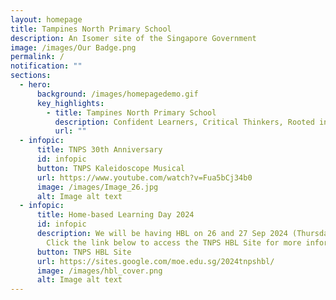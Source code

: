 ```yaml
---
layout: homepage
title: Tampines North Primary School
description: An Isomer site of the Singapore Government
image: /images/Our Badge.png
permalink: /
notification: ""
sections:
  - hero:
      background: /images/homepagedemo.gif
      key_highlights:
        - title: Tampines North Primary School
          description: Confident Learners, Critical Thinkers, Rooted in Values
          url: ""
  - infopic:
      title: TNPS 30th Anniversary
      id: infopic
      button: TNPS Kaleidoscope Musical
      url: https://www.youtube.com/watch?v=Fua5bCj34b0
      image: /images/Image_26.jpg
      alt: Image alt text
  - infopic:
      title: Home-based Learning Day 2024
      id: infopic
      description: We will be having HBL on 26 and 27 Sep 2024 (Thursday and Friday)!
        Click the link below to access the TNPS HBL Site for more information!
      button: TNPS HBL Site
      url: https://sites.google.com/moe.edu.sg/2024tnpshbl/
      image: /images/hbl_cover.png
      alt: Image alt text
---
```

